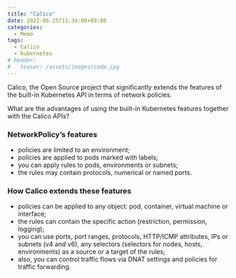 ```yaml
---
title: "Calico"
date: 2022-06-25T11:34:00+09:00
categories:
  - Memo
tags:
  - Calico
  - kubernetes
# header:
#   teaser: /assets/images/code.jpg
---
```


Calico, the Open Source project that significantly extends the features of the built-in Kubernetes API in terms of network policies.

What are the advantages of using the built-in Kubernetes features together with the Calico APIs?

### NetworkPolicy’s features

- policies are limited to an environment;
- policies are applied to pods marked with labels;
- you can apply rules to pods, environments or subnets;
- the rules may contain protocols, numerical or named ports.

### How Calico extends these features

- policies can be applied to any object: pod, container, virtual machine or interface;
- the rules can contain the specific action (restriction, permission, logging);
- you can use ports, port ranges, protocols, HTTP/ICMP attributes, IPs or subnets (v4 and v6), any selectors (selectors for nodes, hosts, environments) as a source or a target of the rules;
- also, you can control traffic flows via DNAT settings and policies for traffic forwarding.
